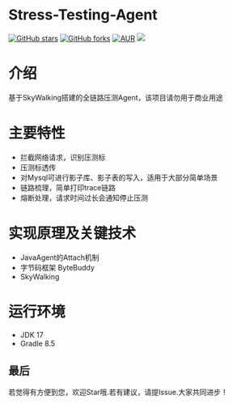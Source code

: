# Stress-Testing-Agent
[![GitHub stars](https://img.shields.io/github/stars/caijianying/Stress-Testing-Agent.svg?style=badge&label=Stars&logo=github)](https://github.com/caijianying/Stress-Testing-Agent)
[![GitHub forks](https://img.shields.io/github/stars/caijianying/Stress-Testing-Agent.svg?style=badge&label=Fork&logo=github)](https://github.com/caijianying/Stress-Testing-Agent)
[![AUR](https://img.shields.io/badge/license-Apache%20License%202.0-blue.svg)](https://github.com/caijianying/Stress-Testing-Agent/blob/main/LICENSE)
[![](https://img.shields.io/badge/Author-小白菜-orange.svg)](https://caijianying.github.io)

# 介绍
基于SkyWalking搭建的全链路压测Agent，该项目请勿用于商业用途

# 主要特性
* 拦截网络请求，识别压测标
* 压测标透传
* 对Mysql可进行影子库、影子表的写入，适用于大部分简单场景
* 链路梳理，简单打印trace链路
* 熔断处理，请求时间过长会通知停止压测

# 实现原理及关键技术
* JavaAgent的Attach机制
* 字节码框架 ByteBuddy
* SkyWalking

# 运行环境
* JDK 17
* Gradle 8.5

## 最后
若觉得有方便到您，欢迎Star哦.若有建议，请提Issue.大家共同进步！

